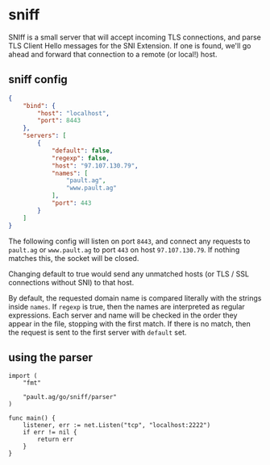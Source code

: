 sniff
=====

SNIff is a small server that will accept incoming TLS connections, and parse
TLS Client Hello messages for the SNI Extension. If one is found, we'll go
ahead and forward that connection to a remote (or local!) host.

sniff config
------------

```json
{
    "bind": {
        "host": "localhost",
        "port": 8443
    },
    "servers": [
        {
            "default": false,
            "regexp": false,
            "host": "97.107.130.79",
            "names": [
                "pault.ag",
                "www.pault.ag"
            ],
            "port": 443
        }
    ]
}
```

The following config will listen on port `8443`, and connect any requests
to `pault.ag` or `www.pault.ag` to port `443` on host `97.107.130.79`. If
nothing matches this, the socket will be closed.

Changing default to true would send any unmatched hosts (or TLS / SSL connections
without SNI) to that host.

By default, the requested domain name is compared literally with the strings
inside `names`. If `regexp` is true, then the names are interpreted as regular
expressions. Each server and name will be checked in the order they appear in
the file, stopping with the first match. If there is no match, then the
request is sent to the first server with `default` set.

using the parser
----------------

```
import (
    "fmt"

    "pault.ag/go/sniff/parser"
)

func main() {
    listener, err := net.Listen("tcp", "localhost:2222")
    if err != nil {
        return err
    }
}
```

